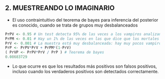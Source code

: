 ## 2. MUESTREANDO LO IMAGINARIO

* El uso contraintuitivo del teorema de bayes para inferencia del posterior es conocido, cuando se trata de grupos muy desbalanceados
``` r
PrPV <- 0.95 # Un test detecta 95% de las veces a los vampiros analizando la sangre
PrPM <- 0.01 # Hay un 1% de las veces en las que dice que los mortales son vampiros, errando el diagnóstico
PrV <- 0.001 # La muestra está muy desbalanceada: hay muy pocos vampiros
PrP <- PrPV*PrV + PrPM*(1-PrV)
( PrVP <- PrPV*PrV / PrP ) # Teorema de bayes
0.08683729
```
* Lo que ocurre es que los resultados más positivos son falsos positivos, incluso cuando los verdaderos positivos son detectados correctamente.
